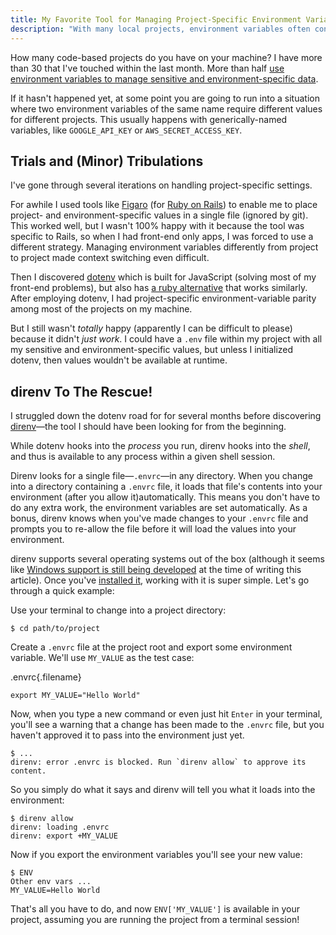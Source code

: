 ```yaml
---
title: My Favorite Tool for Managing Project-Specific Environment Variables
description: "With many local projects, environment variables often conflict with one another. I tried several tools before landing on my favorite for managing project-specific values."
---
```


How many code-based projects do you have on your machine? I have more than 30 that I've touched within the last month. More than half [use environment variables to manage sensitive and environment-specific data](/when-to-use-environment-variables.html).

If it hasn't happened yet, at some point you are going to run into a situation where two environment variables of the same name require different values for different projects. This usually happens with generically-named variables, like `GOOGLE_API_KEY` or `AWS_SECRET_ACCESS_KEY`.

## Trials and (Minor) Tribulations

I've gone through several iterations on handling project-specific settings.

For awhile I used tools like [Figaro](https://github.com/laserlemon/figaro) (for [Ruby on Rails](https://rubyonrails.org/)) to enable me to place project- and environment-specific values in a single file (ignored by git). This worked well, but I wasn't 100% happy with it because the tool was specific to Rails, so when I had front-end only apps, I was forced to use a different strategy. Managing environment variables differently from project to project made context switching even difficult.

Then I discovered [dotenv](https://www.npmjs.com/package/dotenv) which is built for JavaScript (solving most of my front-end problems), but also has [a ruby alternative](https://github.com/bkeepers/dotenv) that works similarly. After employing dotenv, I had project-specific environment-variable parity among most of the projects on my machine.

But I still wasn't _totally_ happy (apparently I can be difficult to please) because it didn't _just work_. I could have a `.env` file within my project with all my sensitive and environment-specific values, but unless I initialized dotenv, then values wouldn't be available at runtime.

## direnv To The Rescue!

I struggled down the dotenv road for for several months before discovering [direnv](https://direnv.net/)—the tool I should have been looking for from the beginning.

While dotenv hooks into the _process_ you run, direnv hooks into the _shell_, and thus is available to any process within a given shell session.

Direnv looks for a single file—`.envrc`—in any directory. When you change into a directory containing a `.envrc` file, it loads that file's contents into your environment (after you allow it)automatically. This means you don't have to do any extra work, the environment variables are set automatically. As a bonus, direnv knows when you've made changes to your `.envrc` file and prompts you to re-allow the file before it will load the values into your environment.

direnv supports several operating systems out of the box (although it seems like [Windows support is still being developed](https://github.com/direnv/direnv/issues/343) at the time of writing this article). Once you've [installed it](https://direnv.net/), working with it is super simple. Let's go through a quick example:

Use your terminal to change into a project directory:

    $ cd path/to/project

Create a `.envrc` file at the project root and export some environment variable. We'll use `MY_VALUE` as the test case:

.envrc{.filename}

```shell
export MY_VALUE="Hello World"
```

Now, when you type a new command or even just hit `Enter` in your terminal, you'll see a warning that a change has been made to the `.envrc` file, but you haven't approved it to pass into the environment just yet.

    $ ...
    direnv: error .envrc is blocked. Run `direnv allow` to approve its content.

So you simply do what it says and direnv will tell you what it loads into the environment:

    $ direnv allow
    direnv: loading .envrc
    direnv: export +MY_VALUE

Now if you export the environment variables you'll see your new value:

    $ ENV
    Other env vars ...
    MY_VALUE=Hello World

That's all you have to do, and now `ENV['MY_VALUE']` is available in your project, assuming you are running the project from a terminal session!
